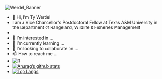 ![Werdel_Banner](https://user-images.githubusercontent.com/45497381/187813221-31bb970c-4f74-443c-a3d3-7a834a6ba4b4.png)
- 👋 Hi, I’m Ty Werdel
- I am a Vice Chancellor's Postdoctoral Fellow at Texas A&M University in the Department of Rangeland, Wildlife & Fisheries Management
- 
- 👀 I’m interested in ...
- 🌱 I’m currently learning ...
- 💞️ I’m looking to collaborate on ...
- 📫 How to reach me ...
- ![R](https://img.shields.io/badge/r-%23276DC3.svg?style=for-the-badge&logo=r&logoColor=white)
- [![Anurag’s github stats](https://github-readme-stats.vercel.app/api?username=tywerdel)](https://github.com/tywerdel)
- [![Top Langs](https://github-readme-stats.vercel.app/api/top-langs/?username=tywerdel&layout=compact)](https://github.com/tywerdel)

<!---
tywerdel/tywerdel is a ✨ special ✨ repository because its `README.md` (this file) appears on your GitHub profile.
You can click the Preview link to take a look at your changes.
--->

